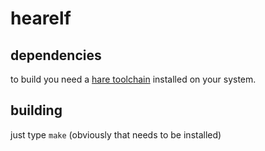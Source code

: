 # hearelf

## dependencies
to build you need a [hare toolchain](https://harelang.org) installed on your system.

## building
just type ```make``` (obviously that needs to be installed)
